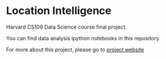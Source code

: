 # Location Intelligence

Harvard CS109 Data Science course final project.

You can find data analysis ipython notebooks in this repository.

For more about this project, please go to [project website](http://firenze11.github.io/location_intelligence/)